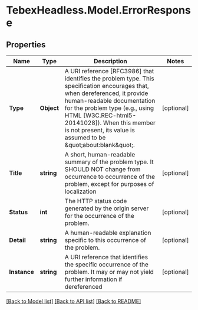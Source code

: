 # TebexHeadless.Model.ErrorResponse

## Properties

Name | Type | Description | Notes
------------ | ------------- | ------------- | -------------
**Type** | **Object** | A URI reference [RFC3986] that identifies the problem type.  This specification encourages that, when dereferenced, it provide human-readable documentation for the problem type (e.g., using HTML [W3C.REC-html5-20141028]).  When this member is not present, its value is assumed to be \&quot;about:blank\&quot;. | [optional] 
**Title** | **string** | A short, human-readable summary of the problem type.  It SHOULD NOT change from occurrence to occurrence of the problem, except for purposes of localization | [optional] 
**Status** | **int** | The HTTP status code generated by the origin server for the occurrence of the problem. | [optional] 
**Detail** | **string** | A human-readable explanation specific to this occurrence of the problem. | [optional] 
**Instance** | **string** | A URI reference that identifies the specific occurrence of the problem. It may or may not yield further information if dereferenced | [optional] 

[[Back to Model list]](../README.md#documentation-for-models) [[Back to API list]](../README.md#documentation-for-api-endpoints) [[Back to README]](../README.md)

